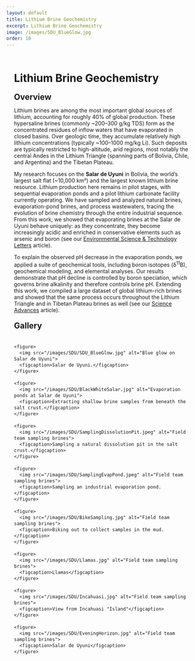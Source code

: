 ```yaml
---
layout: default
title: Lithium Brine Geochemistry
excerpt: Lithium Brine Geochemistry
image: /images/SDU_BlueGlow.jpg
order: 10
---
```


<style>
/* Page container so content isn't flush against the window */
.page-content {
  max-width: 980px;    /* readable column width */
  margin: 0 auto;      /* center on larger screens */
  padding: 28px 20px;  /* breathing room on mobile & desktop */
  box-sizing: border-box;
}

/* Optional: nicer typography spacing for headings & paragraphs */
.page-content h1,
.page-content h2,
.page-content h3 {
  margin-top: 1.25rem;
  margin-bottom: 0.6rem;
}

/* Gallery grid: responsive 1-3 columns */
.gallery-grid {
  display: grid;
  grid-template-columns: repeat(auto-fit, minmax(220px, 1fr));
  gap: 16px;
  margin: 1.25rem 0 2rem;
}

/* Figure styling */
.gallery-grid figure {
  margin: 0;
  background: #fff;
  border-radius: 8px;
  overflow: hidden;
  border: 1px solid rgba(0,0,0,0.06);
  box-shadow: 0 1px 6px rgba(0,0,0,0.06);
  display: flex;
  flex-direction: column;
}

.gallery-grid img {
  width: 100%;
  height: 180px;
  object-fit: cover;
  display: block;
}

/* Caption styling */
.gallery-grid figcaption {
  padding: 0.5rem 0.75rem;
  font-size: 0.92rem;
  color: #333;
  line-height: 1.3;
}

/* Make sure long code/links wrap inside the container */
.page-content p, .page-content a {
  word-break: break-word;
}
</style>

<div class="page-content">

  <!-- Use HTML headings inside an HTML wrapper so they render correctly -->
  <h1>Lithium Brine Geochemistry</h1>

  <h2>Overview</h2>
  <p>
    Lithium brines are among the most important global sources of lithium, accounting for roughly 40% of global production. These hypersaline brines (commonly ~200–300 g/kg TDS) form as the concentrated residues of inflow waters that have evaporated in closed basins. Over geologic time, they accumulate relatively high lithium concentrations (typically ~100–1000 mg/kg Li). Such deposits are typically restricted to high-altitude, arid regions, most notably the central Andes in the Lithium Triangle (spanning parts of Bolivia, Chile, and Argentina) and the Tibetan Plateau.
  </p>

  <p>
    My research focuses on the <strong>Salar de Uyuni</strong> in Bolivia, the world’s largest salt flat (~10,000 km²) and the largest known lithium brine resource. Lithium production here remains in pilot stages, with sequential evaporation ponds and a pilot lithium carbonate facility currently operating. We have sampled and analyzed natural brines, evaporation-pond brines, and process wastewaters, tracing the evolution of brine chemistry through the entire industrial sequence. From this work, we showed that evaporating brines at the Salar de Uyuni behave uniquely: as they concentrate, they become increasingly acidic and enriched in conservative elements such as arsenic and boron (see our <a href="https://doi.org/10.1021/acs.estlett.4c01124" target="_blank" rel="noopener">Environmental Science &amp; Technology Letters</a> article).
  </p>

  <p>
    To explain the observed pH decrease in the evaporation ponds, we applied a suite of geochemical tools, including boron isotopes (δ<sup>11</sup>B), geochemical modeling, and elemental analyses. Our results demonstrate that pH decline is controlled by boron speciation, which governs brine alkalinity and therefore controls brine pH. Extending this work, we compiled a large dataset of global lithium-rich brines and showed that the same process occurs throughout the Lithium Triangle and in Tibetan Plateau brines as well (see our <a href="https://doi.org/10.1126/sciadv.adw3268" target="_blank" rel="noopener">Science Advances</a> article).
  </p>

  <h2>Gallery</h2>

  <!-- Responsive gallery: add as many <figure> blocks as you want -->
  <div class="gallery-grid">

    <figure>
      <img src="/images/SDU/SDU_BlueGlow.jpg" alt="Blue glow on Salar de Uyuni">
      <figcaption>Salar de Uyuni.</figcaption>
    </figure>

    <figure>
      <img src="/images/SDU/BlackWhiteSalar.jpg" alt="Evaporation ponds at Salar de Uyuni">
      <figcaption>Extracting shallow brine samples from beneath the salt crust.</figcaption>
    </figure>

    <figure>
      <img src="/images/SDU/SamplingDissolutionPit.jpeg" alt="Field team sampling brines">
      <figcaption>Sampling a natural dissolution pit in the salt crust.</figcaption>
    </figure>
    
    <figure>
      <img src="/images/SDU/SamplingEvapPond.jpeg" alt="Field team sampling brines">
      <figcaption>Sampling an industrial evaporation pond.</figcaption>
    </figure>
    
    <figure>
      <img src="/images/SDU/BikeSampling.jpg" alt="Field team sampling brines">
      <figcaption>Biking out to collect samples in the mud.</figcaption>
    </figure>

    <figure>
      <img src="/images/SDU/Llamas.jpg" alt="Field team sampling brines">
      <figcaption>Llamas</figcaption>
    </figure>
    
    <figure>
      <img src="/images/SDU/Incahuasi.jpg" alt="Field team sampling brines">
      <figcaption>View from Incahuasi "Island"</figcaption>
    </figure>
        
    <figure>
      <img src="/images/SDU/EveningHorizon.jpg" alt="Field team sampling brines">
      <figcaption>Salar de Uyuni</figcaption>
    </figure>
    

  </div> <!-- /.gallery-grid -->

</div> <!-- /.page-content -->
